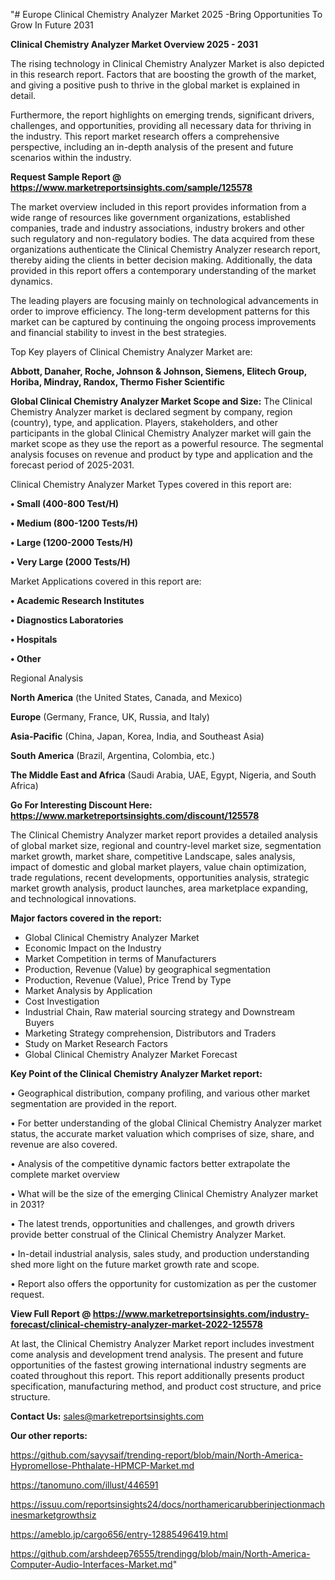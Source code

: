 "# Europe Clinical Chemistry Analyzer Market 2025 -Bring Opportunities To Grow In Future 2031

<Strong> Clinical Chemistry Analyzer Market Overview 2025 - 2031</strong>

The rising technology in Clinical Chemistry Analyzer Market is also depicted in this research report. Factors that are boosting the growth of the market, and giving a positive push to thrive in the global market is explained in detail.

Furthermore, the report highlights on emerging trends, significant drivers, challenges, and opportunities, providing all necessary data for thriving in the industry. This report market research offers a comprehensive perspective, including an in-depth analysis of the present and future scenarios within the industry.

<strong>Request Sample Report @ <a href=https://www.marketreportsinsights.com/sample/125578>https://www.marketreportsinsights.com/sample/125578</a></strong>

The market overview included in this report provides information from a wide range of resources like government organizations, established companies, trade and industry associations, industry brokers and other such regulatory and non-regulatory bodies. The data acquired from these organizations authenticate the Clinical Chemistry Analyzer research report, thereby aiding the clients in better decision making. Additionally, the data provided in this report offers a contemporary understanding of the market dynamics.

The leading players are focusing mainly on technological advancements in order to improve efficiency. The long-term development patterns for this market can be captured by continuing the ongoing process improvements and financial stability to invest in the best strategies.

Top Key players of Clinical Chemistry Analyzer Market are:

<strong>Abbott, Danaher, Roche, Johnson & Johnson, Siemens, Elitech Group, Horiba, Mindray, Randox, Thermo Fisher Scientific</strong>

<strong><b>Global Clinical Chemistry Analyzer Market Scope and Size:</b></strong>
The Clinical Chemistry Analyzer market is declared segment by company, region (country), type, and application. Players, stakeholders, and other participants in the global Clinical Chemistry Analyzer market will gain the market scope as they use the report as a powerful resource. The segmental analysis focuses on revenue and product by type and application and the forecast period of 2025-2031.

Clinical Chemistry Analyzer Market Types covered in this report are:

<strong>• Small (400-800 Test/H)

• Medium (800-1200 Tests/H)

• Large (1200-2000 Tests/H)

• Very Large (2000 Tests/H)</strong>

Market Applications covered in this report are:

<strong>• Academic Research Institutes

• Diagnostics Laboratories

• Hospitals

• Other</strong> 

Regional Analysis

<strong>North America</strong> (the United States, Canada, and Mexico)

<strong>Europe</strong> (Germany, France, UK, Russia, and Italy)

<strong>Asia-Pacific</strong> (China, Japan, Korea, India, and Southeast Asia)

<strong>South America</strong> (Brazil, Argentina, Colombia, etc.)

<strong>The Middle East and Africa</strong> (Saudi Arabia, UAE, Egypt, Nigeria, and South Africa)

<strong>Go For Interesting Discount Here: <a href=https://www.marketreportsinsights.com/discount/125578>https://www.marketreportsinsights.com/discount/125578</a></strong>

The Clinical Chemistry Analyzer market report provides a detailed analysis of global market size, regional and country-level market size, segmentation market growth, market share, competitive Landscape, sales analysis, impact of domestic and global market players, value chain optimization, trade regulations, recent developments, opportunities analysis, strategic market growth analysis, product launches, area marketplace expanding, and technological innovations.

<strong><b>Major factors covered in the report:</b></strong>
<ul>
  <li>Global Clinical Chemistry Analyzer Market </li>
  <li>Economic Impact on the Industry</li>
  <li>Market Competition in terms of Manufacturers</li>
  <li>Production, Revenue (Value) by geographical segmentation</li>
  <li>Production, Revenue (Value), Price Trend by Type</li>
  <li>Market Analysis by Application</li>
  <li>Cost Investigation</li>
  <li>Industrial Chain, Raw material sourcing strategy and Downstream Buyers</li>
  <li>Marketing Strategy comprehension, Distributors and Traders</li>
  <li>Study on Market Research Factors</li>
  <li>Global Clinical Chemistry Analyzer Market Forecast</li>
</ul>

<strong><b>Key Point of the Clinical Chemistry Analyzer Market report:</b></strong>

• Geographical distribution, company profiling, and various other market segmentation are provided in the report.

• For better understanding of the global Clinical Chemistry Analyzer market status, the accurate market valuation which comprises of size, share, and revenue are also covered.

• Analysis of the competitive dynamic factors better extrapolate the complete market overview

• What will be the size of the emerging Clinical Chemistry Analyzer market in 2031?

• The latest trends, opportunities and challenges, and growth drivers provide better construal of the Clinical Chemistry Analyzer Market.

• In-detail industrial analysis, sales study, and production understanding shed more light on the future market growth rate and scope.

• Report also offers the opportunity for customization as per the customer request.

<strong><b>View Full Report @ <a href=https://www.marketreportsinsights.com/industry-forecast/clinical-chemistry-analyzer-market-2022-125578>https://www.marketreportsinsights.com/industry-forecast/clinical-chemistry-analyzer-market-2022-125578</a></b></strong>


At last, the Clinical Chemistry Analyzer Market report includes investment come analysis and development trend analysis. The present and future opportunities of the fastest growing international industry segments are coated throughout this report. This report additionally presents product specification, manufacturing method, and product cost structure, and price structure.

<strong>Contact Us:</strong>
sales@marketreportsinsights.com

<strong>Our other reports:</strong>

<a href=https://github.com/sayysaif/trending-report/blob/main/North-America-Hypromellose-Phthalate-HPMCP-Market.md>https://github.com/sayysaif/trending-report/blob/main/North-America-Hypromellose-Phthalate-HPMCP-Market.md</a>

<a href=https://tanomuno.com/illust/446591>https://tanomuno.com/illust/446591</a>

<a href=https://issuu.com/reportsinsights24/docs/northamericarubberinjectionmachinesmarketgrowthsiz>https://issuu.com/reportsinsights24/docs/northamericarubberinjectionmachinesmarketgrowthsiz</a>

<a href=https://ameblo.jp/cargo656/entry-12885496419.html>https://ameblo.jp/cargo656/entry-12885496419.html</a>

<a href=https://github.com/arshdeep76555/trendingg/blob/main/North-America-Computer-Audio-Interfaces-Market.md>https://github.com/arshdeep76555/trendingg/blob/main/North-America-Computer-Audio-Interfaces-Market.md</a>"

